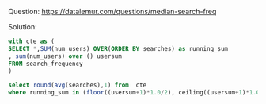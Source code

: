 Question: https://datalemur.com/questions/median-search-freq

Solution:
```sql
with cte as (
SELECT *,SUM(num_users) OVER(ORDER BY searches) as running_sum 
, sum(num_users) over () usersum
FROM search_frequency 
)

select round(avg(searches),1) from  cte  
where running_sum in (floor((usersum+1)*1.0/2), ceiling((usersum+1)*1.0/2)) 
```


